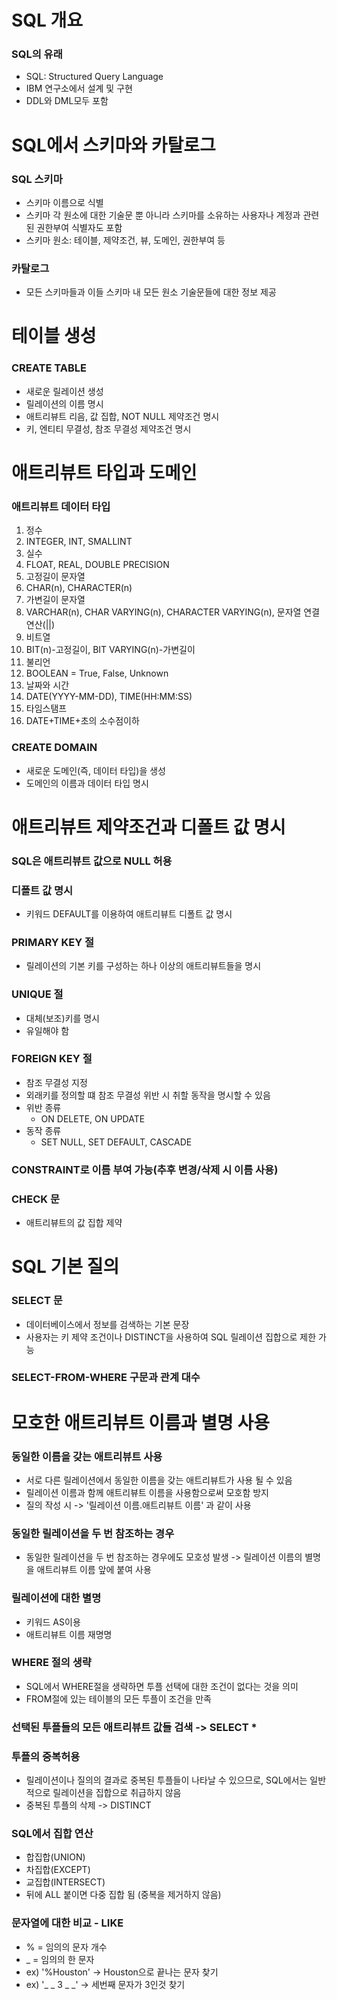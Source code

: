 # SQL 개요
### SQL의 유래
- SQL: Structured Query Language
- IBM 연구소에서 설계 및 구현
- DDL와 DML모두 포함

# SQL에서 스키마와 카탈로그
### SQL 스키마
- 스키마 이름으로 식별
- 스키마 각 원소에 대한 기술문 뿐 아니라 스키마를 소유하는 사용자나 계정과 관련된 권한부여 식별자도 포함
- 스키마 원소: 테이블, 제약조건, 뷰, 도메인, 권한부여 등
### 카탈로그
- 모든 스키마들과 이들 스키마 내 모든 원소 기술문들에 대한 정보 제공

# 테이블 생성
### CREATE TABLE
- 새로운 릴레이션 생성
- 릴레이션의 이름 명시
- 애트리뷰트 리음, 값 집합, NOT NULL 제약조건 명시
- 키, 엔티티 무결성, 참조 무결성 제약조건 명시

# 애트리뷰트 타입과 도메인
### 애트리뷰트 데이터 타입
1. 정수
  2. INTEGER, INT, SMALLINT
3. 실수
  4. FLOAT, REAL, DOUBLE PRECISION
5. 고정길이 문자열
  6. CHAR(n), CHARACTER(n)
7. 가변길이 문자열
  8. VARCHAR(n), CHAR VARYING(n), CHARACTER VARYING(n), 문자열 연결 연산(||)
9. 비트열
  10. BIT(n)-고정길이, BIT VARYING(n)-가변길이
11. 불리언
  12. BOOLEAN = True, False, Unknown
13. 날짜와 시간
  14. DATE(YYYY-MM-DD), TIME(HH:MM:SS)
15. 타임스탬프
  16. DATE+TIME+초의 소수점이하
### CREATE DOMAIN
- 새로운  도메인(즉, 데이터 타입)을 생성
- 도메인의 이름과 데이터 타입 명시

# 애트리뷰트 제약조건과 디폴트 값 명시
### SQL은 애트리뷰트 값으로 NULL 허용
### 디폴트 값 명시
- 키워드 DEFAULT를 이용하여 애트리뷰트 디폴트 값 명시
### PRIMARY KEY 절
- 릴레이션의 기본 키를 구성하는 하나 이상의 애트리뷰트들을 명시
### UNIQUE 절
- 대체(보조)키를 명시
- 유일해야 함
### FOREIGN KEY 절
- 참조 무결성 지정
- 외래키를 정의할 떄 참조 무결성 위반 시 취할 동작을 명시할 수 있음
- 위반 종류
  - ON DELETE, ON UPDATE
- 동작 종류
  - SET NULL, SET DEFAULT, CASCADE
### CONSTRAINT로 이름 부여 가능(추후 변경/삭제 시 이름 사용)
### CHECK 문
- 애트리뷰트의 값 집합 제약

# SQL 기본 질의
### SELECT 문
- 데이터베이스에서 정보를 검색하는 기본 문장
- 사용자는 키 제약 조건이나 DISTINCT을 사용하여 SQL 릴레이션 집합으로 제한 가능
### SELECT-FROM-WHERE 구문과 관계 대수

# 모호한 애트리뷰트 이름과 별명 사용
### 동일한 이름을 갖는 애트리뷰트 사용
- 서로 다른 릴레이션에서 동일한 이름을 갖는 애트리뷰트가 사용 될 수 있음
- 릴레이션 이름과 함께 애트리뷰트 이름을 사용함으로써 모호함 방지
- 질의 작성 시 -> '릴레이션 이름.애트리뷰트 이름' 과 같이 사용
### 동일한 릴레이션을 두 번 참조하는 경우
- 동일한 릴레이션을 두 번 참조하는 경우에도 모호성 발생
-> 릴레이션 이름의 별명을 애트리뷰트 이름 앞에 붙여 사용
### 릴레이션에 대한 별명
- 키워드 AS이용
- 애트리뷰트 이름 재명명
### WHERE 절의 생략
- SQL에서 WHERE절을 생략하면 투플 선택에 대한 조건이 없다는 것을 의미
- FROM절에 있는 테이블의 모든 투플이 조건을 만족
### 선택된 투플들의 모든 애트리뷰트 값들 검색 -> SELECT *
### 투플의 중복허용
- 릴레이션이나 질의의 결과로 중복된 투플들이 나타날 수 있으므로, SQL에서는 일반적으로 릴레이션을 집합으로 취급하지 않음
- 중복된 투플의 삭제 -> DISTINCT
### SQL에서 집합 연산
- 합집합(UNION)
- 차집합(EXCEPT)
- 교집합(INTERSECT)
- 뒤에 ALL 붙이면 다중 집합 됨 (중복을 제거하지 않음)
### 문자열에 대한 비교 - LIKE
- % = 임의의 문자 개수
- _ = 임의의 한 문자
- ex) '%Houston' -> Houston으로 끝나는 문자 찾기
- ex) '_ _ 3 _ _' -> 세번째 문자가 3인것 찾기
